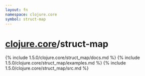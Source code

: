 ```yaml
---
layout: fn
namespace: clojure.core
symbol: struct-map
---
```


# [clojure.core](../)/struct-map

{% include 1.5.0/clojure.core/struct_map/docs.md %}
{% include 1.5.0/clojure.core/struct_map/examples.md %}
{% include 1.5.0/clojure.core/struct_map/src.md %}

